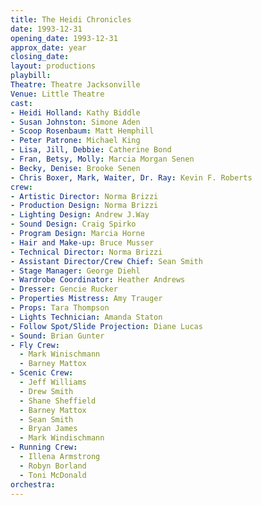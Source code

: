 ```yaml
---
title: The Heidi Chronicles
date: 1993-12-31
opening_date: 1993-12-31
approx_date: year
closing_date:
layout: productions
playbill:
Theatre: Theatre Jacksonville
Venue: Little Theatre
cast:
- Heidi Holland: Kathy Biddle
- Susan Johnston: Simone Aden
- Scoop Rosenbaum: Matt Hemphill
- Peter Patrone: Michael King
- Lisa, Jill, Debbie: Catherine Bond
- Fran, Betsy, Molly: Marcia Morgan Senen
- Becky, Denise: Brooke Senen
- Chris Boxer, Mark, Waiter, Dr. Ray: Kevin F. Roberts
crew:
- Artistic Director: Norma Brizzi
- Production Design: Norma Brizzi
- Lighting Design: Andrew J.Way
- Sound Design: Craig Spirko
- Program Design: Marcia Horne
- Hair and Make-up: Bruce Musser
- Technical Director: Norma Brizzi
- Assistant Director/Crew Chief: Sean Smith
- Stage Manager: George Diehl
- Wardrobe Coordinator: Heather Andrews
- Dresser: Gencie Rucker
- Properties Mistress: Amy Trauger
- Props: Tara Thompson
- Lights Technician: Amanda Staton
- Follow Spot/Slide Projection: Diane Lucas
- Sound: Brian Gunter
- Fly Crew:
  - Mark Winischmann
  - Barney Mattox
- Scenic Crew:
  - Jeff Williams
  - Drew Smith
  - Shane Sheffield
  - Barney Mattox
  - Sean Smith
  - Bryan James
  - Mark Windischmann
- Running Crew:
  - Illena Armstrong
  - Robyn Borland
  - Toni McDonald
orchestra:
---
```

